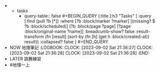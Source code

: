 -
	- tasks
		- query-table:: false
		  #+BEGIN_QUERY
		  {:title [:h3 "Tasks" ]
		  :query [:find (pull ?b [*])
		  :where
		    [?b :block/marker ?marker]
		    [(missing? $ ?b :block/scheduled)]
		    [?b :block/page ?page]
		    [?page :block/original-name ?name]]
		  :breadcumb-show? false
		  :result-transform (fn [result]
		  (sort-by (fn [h]
		  (get h :block/created-at)) result))
		  :collapsed? false
		  }
		  #+END_QUERY
- NOW 地理筆記
  :LOGBOOK:
  CLOCK: [2023-09-02 Sat 21:36:27]
  CLOCK: [2023-09-02 Sat 21:36:28]
  CLOCK: [2023-09-02 Sat 21:36:28]
  :END:
- LATER 跳舞練習
- #地理一上